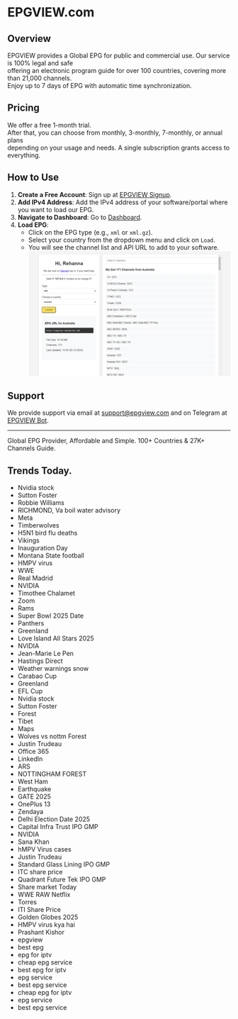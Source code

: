 # EPGVIEW.com



## Overview
EPGVIEW provides a Global EPG for public and commercial use. Our service is 100% legal and safe\
offering an electronic program guide for over 100 countries, covering more than 21,000 channels.\
Enjoy up to 7 days of EPG with automatic time synchronization.

## Pricing
We offer a free 1-month trial. \
After that, you can choose from monthly, 3-monthly, 7-monthly, or annual plans \
depending on your usage and needs. A single subscription grants access to everything.

## How to Use
1. **Create a Free Account**: Sign up at [EPGVIEW Signup](https://epgview.com/signup.php).
2. **Add IPv4 Address**: Add the IPv4 address of your software/portal where you want to load our EPG.
3. **Navigate to Dashboard**: Go to [Dashboard](https://epgview.com/dashboard.php).
4. **Load EPG**:
   - Click on the EPG type (e.g., `xml` or `xml.gz`).
   - Select your country from the dropdown menu and click on `Load`.
   - You will see the channel list and API URL to add to your software.
![EPGVIEW](img/dashboard.png)
## Support
We provide support via email at [support@epgview.com](mailto:support@epgview.com) and on Telegram at [EPGVIEW Bot](https://t.me/epgview_bot).

---

Global EPG Provider, Affordable and Simple. 100+ Countries & 27K+ Channels Guide.

## Trends Today.

- Nvidia stock
- Sutton Foster
- Robbie Williams
- RICHMOND, Va boil water advisory
- Meta
- Timberwolves
- H5N1 bird flu deaths
- Vikings
- Inauguration Day
- Montana State football
- HMPV virus
- WWE
- Real Madrid
- NVIDIA
- Timothee Chalamet
- Zoom
- Rams
- Super Bowl 2025 Date
- Panthers
- Greenland
- Love Island All Stars 2025
- NVIDIA
- Jean-Marie Le Pen
- Hastings Direct
- Weather warnings snow
- Carabao Cup
- Greenland
- EFL Cup
- Nvidia stock
- Sutton Foster
- Forest
- Tibet
- Maps
- Wolves vs nottm Forest
- Justin Trudeau
- Office 365
- LinkedIn
- ARS
- NOTTINGHAM FOREST
- West Ham
- Earthquake
- GATE 2025
- OnePlus 13
- Zendaya
- Delhi Election Date 2025
- Capital Infra Trust IPO GMP
- NVIDIA
- Sana Khan
- hMPV Virus cases
- Justin Trudeau
- Standard Glass Lining IPO GMP
- ITC share price
- Quadrant Future Tek IPO GMP
- Share market Today
- WWE RAW Netflix
- Torres
- ITI Share Price
- Golden Globes 2025
- HMPV virus kya hai
- Prashant Kishor
- epgview
- best epg
- epg for iptv
- cheap epg service
- best epg for iptv
- epg service
- best epg service
- cheap epg for iptv
- epg service
- best epg service
